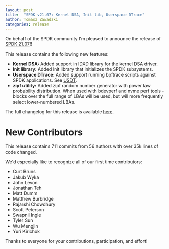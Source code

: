 ```yaml
---
layout: post
title:  "SPDK v21.07: Kernel DSA, Init lib, Userspace DTrace"
author: Tomasz Zawadzki
categories: release
---
```


On behalf of the SPDK community I'm pleased to announce the release of [SPDK 21.07](https://github.com/spdk/spdk/releases/tag/v21.07)!!

This release contains the following new features:

- **Kernel DSA:** Added support in IDXD library for the kernel DSA driver.
- **Init library:** Added Init library that initializes the SPDK subsystems.
- **Userspace DTrace:** Added support running bpftrace scripts against SPDK applications. See [USDT](https://spdk.io/doc/usdt.html).
- **zipf utility:** Added zipf random number generator with power law probability distribution. When used with bdevperf and nvme perf tools - blocks over the full range of LBAs will be used, but will more frequently select lower-numbered LBAs.

The full changelog for this release is available [here](https://github.com/spdk/spdk/releases/tag/v21.07).

# New Contributors

This release contains 711 commits from 56 authors with over 35k lines of code changed.

We'd especially like to recognize all of our first time contributors:

- Curt Bruns
- Jakub Wyka
- John Levon
- Jonathan Teh
- Matt Dumm
- Matthew Burbridge
- Rajarshi Chowdhury
- Scott Peterson
- Swapnil Ingle
- Tyler Sun
- Wu Mengjin
- Yuri Kirichok

Thanks to everyone for your contributions, participation, and effort!
